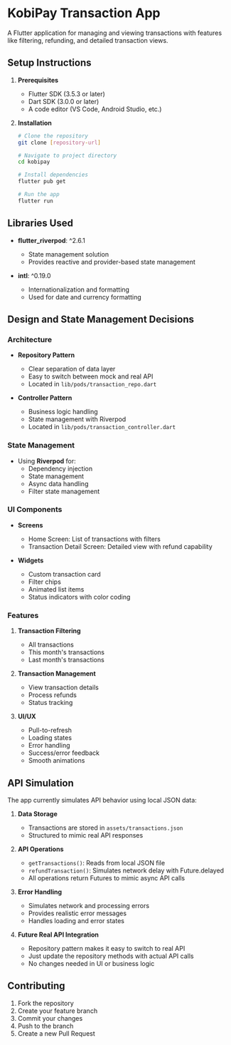 # KobiPay Transaction App

A Flutter application for managing and viewing transactions with features like filtering, refunding, and detailed transaction views.

## Setup Instructions

1. **Prerequisites**

    - Flutter SDK (3.5.3 or later)
    - Dart SDK (3.0.0 or later)
    - A code editor (VS Code, Android Studio, etc.)

2. **Installation**

    ```bash
    # Clone the repository
    git clone [repository-url]

    # Navigate to project directory
    cd kobipay

    # Install dependencies
    flutter pub get

    # Run the app
    flutter run
    ```

## Libraries Used

-   **flutter_riverpod**: ^2.6.1

    -   State management solution
    -   Provides reactive and provider-based state management

-   **intl**: ^0.19.0
    -   Internationalization and formatting
    -   Used for date and currency formatting

## Design and State Management Decisions

### Architecture

-   **Repository Pattern**

    -   Clear separation of data layer
    -   Easy to switch between mock and real API
    -   Located in `lib/pods/transaction_repo.dart`

-   **Controller Pattern**
    -   Business logic handling
    -   State management with Riverpod
    -   Located in `lib/pods/transaction_controller.dart`

### State Management

-   Using **Riverpod** for:
    -   Dependency injection
    -   State management
    -   Async data handling
    -   Filter state management

### UI Components

-   **Screens**

    -   Home Screen: List of transactions with filters
    -   Transaction Detail Screen: Detailed view with refund capability

-   **Widgets**
    -   Custom transaction card
    -   Filter chips
    -   Animated list items
    -   Status indicators with color coding

### Features

1. **Transaction Filtering**

    - All transactions
    - This month's transactions
    - Last month's transactions

2. **Transaction Management**

    - View transaction details
    - Process refunds
    - Status tracking

3. **UI/UX**
    - Pull-to-refresh
    - Loading states
    - Error handling
    - Success/error feedback
    - Smooth animations

## API Simulation

The app currently simulates API behavior using local JSON data:

1. **Data Storage**

    - Transactions are stored in `assets/transactions.json`
    - Structured to mimic real API responses

2. **API Operations**

    - `getTransactions()`: Reads from local JSON file
    - `refundTransaction()`: Simulates network delay with Future.delayed
    - All operations return Futures to mimic async API calls

3. **Error Handling**

    - Simulates network and processing errors
    - Provides realistic error messages
    - Handles loading and error states

4. **Future Real API Integration**
    - Repository pattern makes it easy to switch to real API
    - Just update the repository methods with actual API calls
    - No changes needed in UI or business logic

## Contributing

1. Fork the repository
2. Create your feature branch
3. Commit your changes
4. Push to the branch
5. Create a new Pull Request
